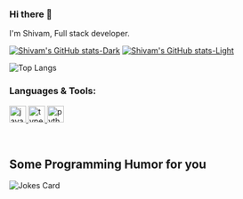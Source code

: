### Hi there 👋

I'm Shivam, Full stack developer.
<!--
**shivam178/shivam178** is a ✨ _special_ ✨ repository because its `README.md` (this file) appears on your GitHub profile.

Here are some ideas to get you started:

- 🔭 I’m currently working on ...
- 🌱 I’m currently learning ...
- 👯 I’m looking to collaborate on ...
- 🤔 I’m looking for help with ...
- 💬 Ask me about ...
- 📫 How to reach me: ...
- 😄 Pronouns: ...
- ⚡ Fun fact: ...
-->
[![Shivam's GitHub stats-Dark](https://github-readme-stats-nxa6fr5iq-aashutoshrathi.vercel.app/api?username=shivam178&show_icons=true&theme=dracula&count_private=true#gh-dark-mode-only)](https://github.com/anuraghazra/github-readme-stats#gh-dark-mode-only)
[![Shivam's GitHub stats-Light](https://github-readme-stats-nxa6fr5iq-aashutoshrathi.vercel.app/api?username=shivam178&show_icons=true&theme=default&count_private=true#gh-light-mode-only)](https://github.com/anuraghazra/github-readme-stats#gh-light-mode-only)

![Top Langs](https://github-readme-stats.vercel.app/api/top-langs/?username=shivam178&layout=compact&hide=cmake,makefile,c&theme=synthwave)

<h3 align="left">Languages & Tools:</h3>
<p align="left"> 
<a href="https://developer.mozilla.org/en-US/docs/Web/JavaScript" target="javascript"> <img src="https://upload.wikimedia.org/wikipedia/commons/6/6a/JavaScript-logo.png" alt="javascript" width="30" height="30"/> </a> 
<a href="https://www.typescriptlang.org/" target="typescript"> <img src="https://upload.wikimedia.org/wikipedia/commons/thumb/4/4c/Typescript_logo_2020.svg/1200px-Typescript_logo_2020.svg.png" alt="typescript" width="30" height="30"/> 
<a href="https://www.python.org/" target="_blank"> <img src="https://images.ctfassets.net/mrop88jh71hl/55rrbZfwMaURHZKAUc5oOW/9e5fe805eb03135b82e962e92169ce6d/python-programming-language.png" alt="python" width="30" height="30"/> </a> 
</p>
<br />

<h2> Some Programming Humor for you </h2>

![Jokes Card](https://readme-jokes.vercel.app/api?theme=default)
